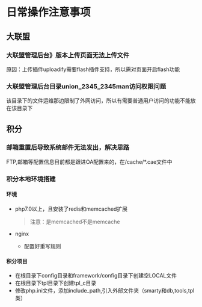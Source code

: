 # 日常操作注意事项
## 大联盟
### 大联盟管理后台》版本上传页面无法上传文件
原因：上传插件uploadify需要flash插件支持，所以需对页面开启flash功能
### 大联盟管理后台目录union_2345_2345man访问权限问题
该目录下的文件运维那边限制了外网访问，所以有需要普通用户访问的功能不能放在该目录下
## 积分
### 邮箱重置后导致系统邮件无法发出，解决思路
FTP,邮箱等配置信息目前都是跟进OA配置来的，在/cache/*.cae文件中
### 积分本地环境搭建
#### 环境
- php7.0以上，且安装了redis和memcached扩展
    
    > 注意：是memcached不是memcache
- nginx
    - 配置好重写规则

#### 积分项目
- 在根目录下config目录和framework/config目录下创建空LOCAL文件
- 在根目录下tpl目录下创建tpl_c目录
- 修改php.ini文件，添加include_path,引入外部文件夹（smarty和db,tools,tpl类）
